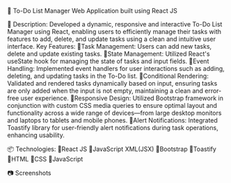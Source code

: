 📱 To-Do List Manager Web Application built using React JS

📝 Description:
      Developed a dynamic, responsive and interactive To-Do List Manager using React, enabling users to efficiently manage their tasks with features to add, delete, and update tasks using a clean and intuitive user interface.
        Key Features:
          🔸Task Management: Users can add new tasks, delete and update existing tasks.
          🔸State Management: Utilized React's useState hook for managing the state of tasks and input fields.
          🔸Event Handling: Implemented event handlers for user interactions such as adding, deleting, and updating tasks in the To-Do list.
          🔸Conditional Rendering: Validated and rendered tasks dynamically based on input, ensuring tasks are only added when the input is not empty, maintaining a clean and error-free user experience.
          🔸Responsive Design: Utilized Bootstrap framework in conjunction with custom CSS media queries to ensure optimal layout and functionality across a wide range of devices—from large desktop monitors and                                     laptops to tablets and mobile phones.
          🔸Alert Notifications: Integrated Toastify library for user-friendly alert notifications during task operations, enhancing usability.

📦 Technologies:
    🔹React JS
    🔹JavaScript XML(JSX)
    🔹Bootstrap 
    🔹Toastify
    🔹HTML
    🔹CSS
    🔹JavaScript

📷 Screenshots
